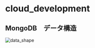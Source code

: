 # cloud_development
## MongoDB　データ構造
![data_shape](https://user-images.githubusercontent.com/51910174/124559752-00c02900-de77-11eb-8e31-d1b7b85cae26.png)
